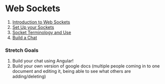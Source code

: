 # Web Sockets

1. [Introduction to Web Sockets](intro.md)
2. [Set Up your Sockets](setUp.md)
3. [Socket Terminology and Use](usingSockets.md)
4. [Build a Chat](chatRoom.md)

### Stretch Goals
1. Build your chat using Angular!
2. Build your own version of google docs
  (multiple people coming in to one document and editing it, being able to see what others are adding/deleting)
